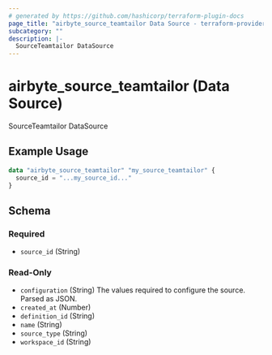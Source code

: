 ```yaml
---
# generated by https://github.com/hashicorp/terraform-plugin-docs
page_title: "airbyte_source_teamtailor Data Source - terraform-provider-airbyte"
subcategory: ""
description: |-
  SourceTeamtailor DataSource
---
```


# airbyte_source_teamtailor (Data Source)

SourceTeamtailor DataSource

## Example Usage

```terraform
data "airbyte_source_teamtailor" "my_source_teamtailor" {
  source_id = "...my_source_id..."
}
```

<!-- schema generated by tfplugindocs -->
## Schema

### Required

- `source_id` (String)

### Read-Only

- `configuration` (String) The values required to configure the source. Parsed as JSON.
- `created_at` (Number)
- `definition_id` (String)
- `name` (String)
- `source_type` (String)
- `workspace_id` (String)
